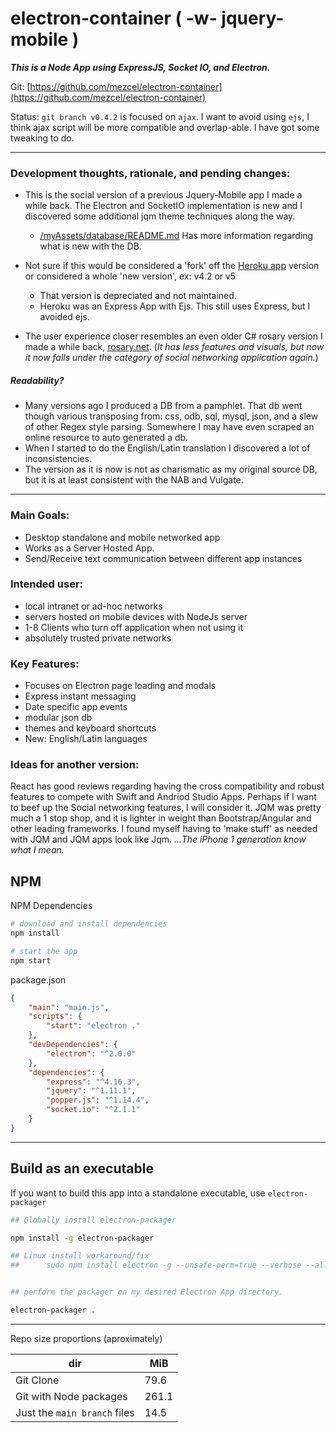 # electron-container ( -w- jquery-mobile )

___This is a Node App using ExpressJS, Socket IO, and Electron.___

Git: [https://github.com/mezcel/electron-container](https://github.com/mezcel/electron-container)

Status: ```git branch v0.4.2``` is focused on ```ajax```. I want to avoid using ```ejs```, I think ajax script will be more compatible and overlap-able. I have got some tweaking to do.


---

### Development thoughts, rationale, and pending changes:

* This is the social version of a previous Jquery-Mobile app I made a while back. The Electron and SocketIO implementation is new and I discovered some additional jqm theme techniques along the way.

    * [/myAssets/database/README.md](./myAssets/database/README.md) Has more information regarding what is new with the DB.


* Not sure if this would be considered a 'fork' off the [Heroku app](https://github.com/mezcel/heroku-joyful-mystery) version or considered a whole 'new version', ex: v4.2 or v5

    * That version is depreciated and not maintained.
    * Heroku was an Express App with Ejs. This still uses Express, but I avoided ejs.

* The user experience closer resembles an even older C# rosary version I made a while back, [rosary.net](https://github.com/mezcel/rosary.net). (_It has less features and visuals, but now it now falls under the category of social networking application again._)

##### Readability?
* Many versions ago I produced a DB from a pamphlet. That db went though various transposing from: css, odb, sql, mysql, json, and a slew of other Regex style parsing. Somewhere I may have even scraped an online resource to auto generated a db.
* When I started to do the English/Latin translation I discovered a lot of inconsistencies.
* The version as it is now is not as charismatic as my original source DB, but it is at least consistent with the NAB and Vulgate.

---

### Main Goals:

* Desktop standalone and mobile networked app
* Works as a Server Hosted App.
* Send/Receive text communication between different app instances

### Intended user:

* local intranet or ad-hoc networks
* servers hosted on mobile devices with NodeJs server
* 1-8 Clients who turn off application when not using it
* absolutely trusted private networks


### Key Features:

* Focuses on Electron page loading and modals
* Express instant messaging
* Date specific app events
* modular json db
* themes and keyboard shortcuts
* New: English/Latin languages

### Ideas for another version:

React has good reviews regarding having the cross compatibility and robust features to compete with Swift and Andriod Studio Apps. Perhaps if I want to beef up the Social networking features, I will consider it. JQM was pretty much a 1 stop shop, and it is lighter in weight than Bootstrap/Angular and other leading frameworks. I found myself having to 'make stuff' as needed with JQM and JQM apps look like Jqm. _...The iPhone 1 generation know what I mean._

## NPM

NPM Dependencies

```sh
# download and install dependencies
npm install

# start the app
npm start
```

package.json

```json
{
    "main": "main.js",
    "scripts": {
        "start": "electron ."
    },
    "devDependencies": {
        "electron": "^2.0.0"
    },
    "dependencies": {
        "express": "^4.16.3",
        "jquery": "^1.11.1",
        "popper.js": "^1.14.4",
        "socket.io": "^2.1.1"
    }
}
```

---

## Build as an executable

If you want to build this app into a standalone executable, use ```electron-packager```

```sh
## Globally install electron-packager

npm install -g electron-packager

## Linux install workaround/fix
##      sudo npm install electron -g --unsafe-perm=true --verbose --allow-root


## perform the packager on my desired Electron App directory.

electron-packager .
```

---

Repo size proportions (aproximately)

dir | MiB
--- | ---
Git Clone | 79.6
Git with Node packages | 261.1
Just the ```main branch``` files | 14.5
